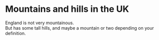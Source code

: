 Mountains and hills  in the UK   
===================   
England is not very mountainous.   
But has some tall hills, and maybe a mountain or two depending on your definition.